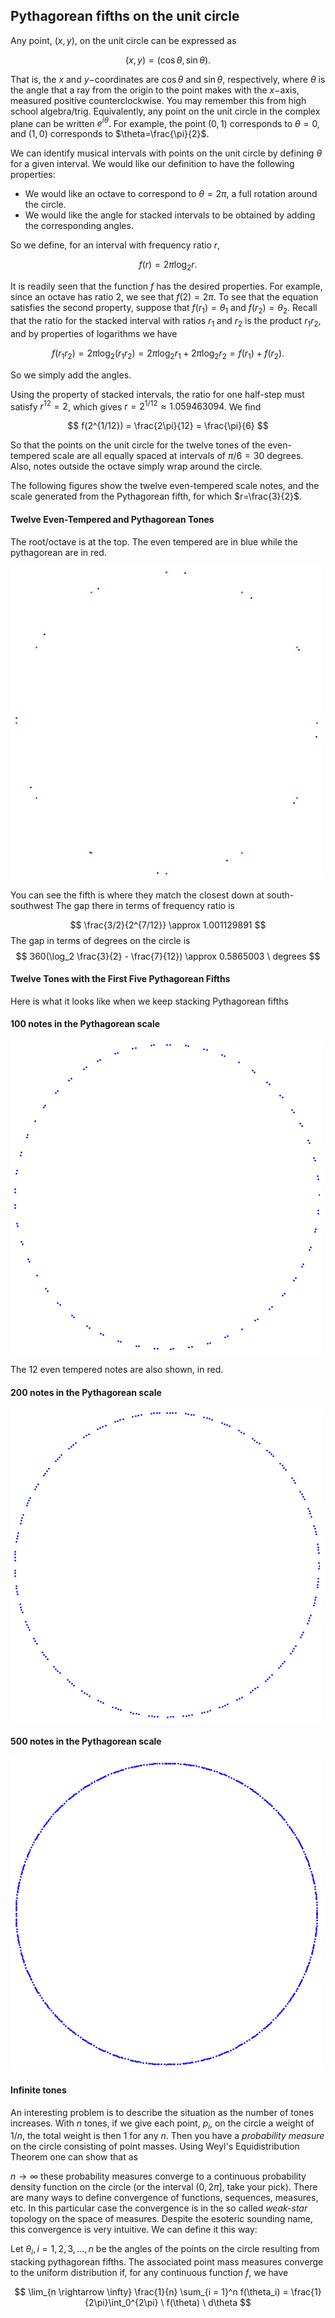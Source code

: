 ## Pythagorean fifths on the unit circle

Any point, $(x,y)$, on the unit circle can be expressed as

$$ (x,y)=(\cos \theta, \sin \theta). $$

That is, the $x$ and $y-$coordinates are $\cos \theta$ and $\sin \theta$, respectively, where $\theta$ is the angle that a ray from the origin to the point makes with the $x-$axis, measured positive counterclockwise. You may remember this from high school algebra/trig. Equivalently, any point on the unit circle in the complex plane can be written $e^{i \theta}$. For example, the point $(0,1)$ corresponds to $\theta=0$, and $(1,0)$ corresponds to $\theta=\frac{\pi}{2}$.

We can identify musical intervals with points on the unit circle by defining $\theta$ for a given interval. We would like our definition to have the following properties:

-   We would like an octave to correspond to $\theta=2\pi$, a full rotation around the circle.
-   We would like the angle for stacked intervals to be obtained by adding the corresponding angles.

So we define, for an interval with frequency ratio $r$,

$$ f(r)=2\pi \log_2 r. $$

It is readily seen that the function $f$ has the desired properties. For example, since an octave has ratio 2, we see that $f(2)=2\pi$. To see that the equation satisfies the second property, suppose that $f(r_1)=\theta_1$ and $f(r_2)=\theta_2$. Recall that the ratio for the stacked interval with ratios $r_1$ and $r_2$ is the product $r_1r_2$, and by properties of logarithms we have

$$ f(r_1r_2) = 2\pi \log_2(r_1r_2) = 2\pi \log_2 r_1 + 2\pi \log_2 r_2 = f(r_1) + f(r_2). $$

So we simply add the angles.

Using the property of stacked intervals, the ratio for one half-step must satisfy $r^{12}=2$, which gives $r=2^{1/12}\approx 1.059463094$. We find

$$ f(2^{1/12}) = \frac{2\pi}{12} = \frac{\pi}{6} $$

So that the points on the unit circle for the twelve tones of the even-tempered scale are all equally spaced at intervals of $\pi/6 = 30$ degrees. Also, notes outside the octave simply wrap around the circle. 

The following figures show the twelve even-tempered scale notes, and the scale generated from the Pythagorean fifth, for which $r=\frac{3}{2}$.

#### Twelve Even-Tempered and Pythagorean Tones

The root/octave is at the top. The even tempered are in blue while the pythagorean are in red.

![Even-tempered and pytgagoraean tones on the unit circle.](images/scale_even_pyth.png)

You can see the fifth is where they match the closest down at south-southwest The gap there in terms of frequency ratio is

$$ \frac{3/2}{2^{7/12}} \approx 1.001129891
$$ The gap in terms of degrees on the circle is $$
360(\log_2 \frac{3}{2} - \frac{7}{12}) \approx 0.5865003 \ degrees
$$

#### Twelve Tones with the First Five Pythagorean Fifths

Here is what it looks like when we keep stacking Pythagorean fifths

#### 100 notes in the Pythagorean scale

![](images/100pts.png)

The 12 even tempered notes are also shown, in red.

#### 200 notes in the Pythagorean scale

![](images/200pts.png)

#### 500 notes in the Pythagorean scale

![](images/500pts.png)

#### Infinite tones

An interesting problem is to describe the situation as the number of tones increases. With $n$ tones, if we give each point, $p_i$, on the circle a weight of $1/n$, the total weight is then 1 for any $n$. Then you have a *probability measure* on the circle consisting of point masses. Using Weyl's Equidistribution Theorem one can show that as

$n \rightarrow \infty$ these probability measures converge to a continuous probability density function on the circle (or the interval $(0, 2\pi]$, take your pick). There are many ways to define convergence of functions, sequences, measures, etc. In this particular case the convergence is in the so called *weak-star* topology on the space of measures. Despite the esoteric sounding name, this convergence is very intuitive. We can define it this way:

Let $\theta_i, i = 1, 2, 3, ..., n$ be the angles of the points on the circle resulting from stacking pythagorean fifths. The associated point mass measures converge to the uniform distribution if, for any continuous function $f$, we have 

$$
\lim_{n \rightarrow \infty} \frac{1}{n} \sum_{i = 1}^n f(\theta_i) = \frac{1}{2\pi}\int_0^{2\pi} \ f(\theta) \ d\theta
$$